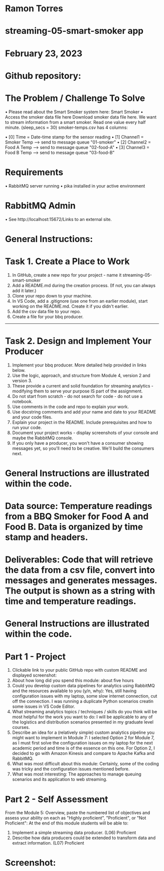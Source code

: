 # Ramon Torres
# streaming-05-smart-smoker app
# February 23, 2023
# Github repository:
# The Problem / Challenge To Solve
•	Please read about the Smart Smoker system here: Smart Smoker
•	Access the smoker data file here Download smoker data file here.
We want to stream information from a smart smoker. Read one value every half minute. (sleep_secs = 30)
smoker-temps.csv has 4 columns:

•	  [0] Time = Date-time stamp for the sensor reading
•	  [1] Channel1 = Smoker Temp --> send to message queue "01-smoker"
•	  [2] Channel2 = Food A Temp --> send to message queue "02-food-A"
• 	[3] Channel3 = Food B Temp --> send to message queue "03-food-B"

# Requirements
•	RabbitMQ server running
•	pika installed in your active environment
# RabbitMQ Admin
•	See http://localhost:15672/Links to an external site.
# General Instructions:
# Task 1. Create a Place to Work
1.	In GitHub, create a new repo for your project - name it streaming-05-smart-smoker
2.	Add a README.md during the creation process. (If not, you can always add it later.)
3.	Clone your repo down to your machine. 
4.	In VS Code, add a .gitignore (use one from an earlier module), start working on the README.md. Create it if you didn't earlier.
5.	Add the csv data file to your repo. 
6.	Create a file for your bbq producer.
________________________________________
# Task 2. Design and Implement Your Producer
1.	Implement your bbq producer. More detailed help provided in links below. 
2.	Use the logic, approach, and structure from Module 4, version 2 and version 3.
3.	These provide a current and solid foundation for streaming analytics - modifying them to serve your purpose IS part of the assignment.
4.	Do not start from scratch - do not search for code - do not use a notebook.
5.	Use comments in the code and repo to explain your work. 
6.	Use docstring comments and add your name and date to your README and your code files. 
7.	Explain your project in the README. Include prerequisites and how to run your code. 
8.	Document your project works - display screenshots of your console and maybe the RabbitMQ console. 
9.	If you only have a producer, you won't have a consumer showing messages yet, so you'll need to be creative. We'll build the consumers next.
# General Instructions are illustrated within the code.
# Data source:  Temperature readings from a BBQ Smoker for Food A and Food B. Data is organized by time stamp and headers.
# Deliverables: Code that will retrieve the data from a csv file, convert into messages and generates messages.  The output is shown as a string with time and temperature readings.
# General Instructions are illustrated within the code.
# Part 1 - Project 
1.	Clickable link to your public GitHub repo with custom README and displayed screenshot: 
2.	About how long did you spend this module:  about five hours
3.	Could you develop custom data pipelines for analytics using RabbitMQ and the resources available to you (y/n, why): Yes, still having configuration issues with my laptop, some slow internet connection, cut off the connection.  I was running a duplicate Python scenarios creatin some issues in VS Code Editor.
4.	What streaming analytics topics / techniques / skills do you think will be most helpful for the work you want to do: I will be applicable to any of the logistics and distribution scenarios presented in my graduate level courses.
5.	Describe an idea for a (relatively simple) custom analytics pipeline you might want to implement in Module 7:  I selected Option 2 for Module 7, as I must first solve the configuration issues on my laptop for the next academic period and time is of the essence on this one.  For Option 2, I decided to go with Amazon Kinesis and compare to Apache Kafka and RabbitMQ.  
6.	What was most difficult about this module:  Certainly, some of the coding was tricky and the configuration issues mentioned before. 
7.	What was most interesting: The approaches to manage queuing scenarios and its application to web streaming. 
# Part 2 - Self Assessment
From the Module 5: Overview, paste the numbered list of objectives and assess your ability on each as "Highly proficient", "Proficient", or "Not Proficient":
At the end of this module students will be able to:
1.	Implement a simple streaming data producer. (L06) Proficient
2.	Describe how data producers could be extended to transform data and extract information. (L07)   Proficient
# Screenshot:
